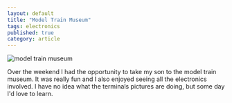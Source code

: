 ```yaml
---
layout: default
title: "Model Train Museum"
tags: electronics
published: true
category: article
---
```


![model train museum](http://media.davidkanter.com/model-train-museum-2016-01-20-22-53.jpg)

Over the weekend I had the opportunity to take my son to the model train museum. It was really fun and I also enjoyed seeing all the electronics involved. I have no idea what the terminals pictures are doing, but some day I'd love to learn. 